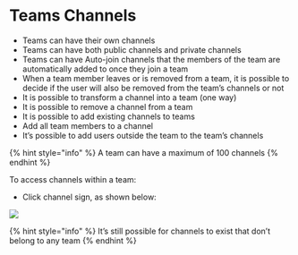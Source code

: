 # Teams Channels

* Teams can have their own channels
* Teams can have both public channels and private channels
* Teams can have Auto-join channels that the members of the team are automatically added to once they join a team
* When a team member leaves or is removed from a team, it is possible to decide if the user will also be removed from the team’s channels or not
* It is possible to transform a channel into a team \(one way\)
* It is possible to remove a channel from a team
* It is possible to add existing channels to teams
* Add all team members to a channel
* It’s possible to add users outside the team to the team’s channels

{% hint style="info" %}
A team can have a maximum of 100 channels
{% endhint %}

To access channels within a team:

* Click channel sign, as shown below:

![](../../../../.gitbook/assets/image%20%28374%29.png)

{% hint style="info" %}
It’s still possible for channels to exist that don’t belong to any team
{% endhint %}


